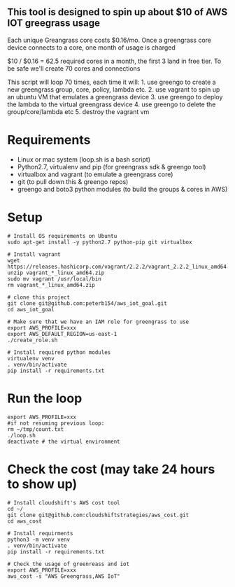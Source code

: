 ## This tool is designed to spin up about $10 of AWS IOT greegrass usage

Each unique Greangrass core costs $0.16/mo. Once a greengrass core device connects to a core, one month of usage is charged

$10 / $0.16 = 62.5 required cores in a month, the first 3 land in free tier. To be safe we'll create 70 cores and connections

This script will loop 70 times, each time it will:
	1. use greengo to create a new greengrass group, core, policy, lambda etc. 
	2. use vagrant to spin up an ubuntu VM that emulates a greengrass device
	3. use greengo to deploy the lambda to the virtual greengrass device
	4. use greengo to delete the group/core/lambda etc
	5. destroy the vagrant vm

# Requirements
* Linux or mac system (loop.sh is a bash script)
* Python2.7, virtualenv and pip (for greengrass sdk & greengo tool)
* virtualbox and vagrant (to emulate a greengrass core)
* git (to pull down this & greengo repos)
* greengo and boto3 python modules (to build the groups & cores in AWS)

# Setup

	# Install OS requirements on Ubuntu
	sudo apt-get install -y python2.7 python-pip git virtualbox

	# Install vagrant
	wget https://releases.hashicorp.com/vagrant/2.2.2/vagrant_2.2.2_linux_amd64.zip
	unzip vagrant_*_linux_amd64.zip
	sudo mv vagrant /usr/local/bin
	rm vagrant_*_linux_amd64.zip

	# clone this project
	git clone git@github.com:peterb154/aws_iot_goal.git
	cd aws_iot_goal

	# Make sure that we have an IAM role for greengrass to use
	export AWS_PROFILE=xxx
	export AWS_DEFAULT_REGION=us-east-1
	./create_role.sh

	# Install required python modules	
	virtualenv venv
	. venv/bin/activate
	pip install -r requirements.txt

# Run the loop

	export AWS_PROFILE=xxx
	#if not resuming previous loop:
	rm ~/tmp/count.txt
	./loop.sh
	deactivate # the virtual environment

# Check the cost (may take 24 hours to show up)

	# Install cloudshift's AWS cost tool
	cd ~/
	git clone git@github.com:cloudshiftstrategies/aws_cost.git
	cd aws_cost

	# Install requirments
	python3 -m venv venv
	. venv/bin/activate
	pip install -r requirements.txt

	# Check the usage of greenreass and iot
	export AWS_PROFILE=xxx
	aws_cost -s "AWS Greengrass,AWS IoT"
